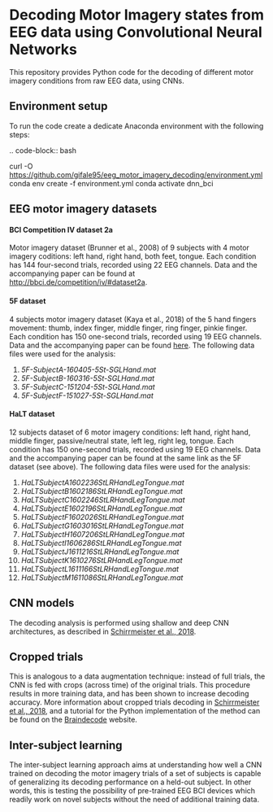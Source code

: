 # Decoding Motor Imagery states from EEG data using Convolutional Neural Networks
This repository provides Python code for the decoding of different motor imagery conditions from raw EEG data, using CNNs.



## Environment setup
To run the code create a dedicate Anaconda environment with the following steps:

.. code-block:: bash

  curl -O https://github.com/gifale95/eeg_motor_imagery_decoding/environment.yml
  conda env create -f environment.yml
  conda activate dnn_bci



## EEG motor imagery datasets
#### BCI Competition IV dataset 2a
Motor imagery dataset (Brunner et al., 2008) of 9 subjects with 4 motor imagery coditions: left hand, right hand, both feet, tongue. Each condition has 144 four-second trials, recorded using 22 EEG channels. Data and the accompanying paper can be found at http://bbci.de/competition/iv/#dataset2a.

#### 5F dataset
4 subjects motor imagery dataset (Kaya et al., 2018) of the 5 hand fingers movement: thumb, index finger, middle finger, ring finger, pinkie finger. Each condition has 150 one-second trials, recorded using 19 EEG channels. Data and the accompanying paper can be found [here][kaya].
The following data files were used for the analysis:
1. _5F-SubjectA-160405-5St-SGLHand.mat_
2. _5F-SubjectB-160316-5St-SGLHand.mat_
3. _5F-SubjectC-151204-5St-SGLHand.mat_
4. _5F-SubjectF-151027-5St-SGLHand.mat_

[kaya]: https://figshare.com/collections/A_large_electroencephalographic_motor_imagery_dataset_for_electroencephalographic_brain_computer_interfaces/3917698

#### HaLT dataset
12 subjects dataset of 6 motor imagery conditions: left hand, right hand, middle finger, passive/neutral state, left leg, right leg, tongue. Each condition has 150 one-second trials, recorded using 19 EEG channels. Data and the accompanying paper can be found at the same link as the 5F dataset (see above).
The following data files were used for the analysis:
1. _HaLTSubjectA1602236StLRHandLegTongue.mat_
2. _HaLTSubjectB1602186StLRHandLegTongue.mat_
3. _HaLTSubjectC1602246StLRHandLegTongue.mat_
4. _HaLTSubjectE1602196StLRHandLegTongue.mat_
5. _HaLTSubjectF1602026StLRHandLegTongue.mat_
6. _HaLTSubjectG1603016StLRHandLegTongue.mat_
7. _HaLTSubjectH1607206StLRHandLegTongue.mat_
8. _HaLTSubjectI1606286StLRHandLegTongue.mat_
9. _HaLTSubjectJ1611216StLRHandLegTongue.mat_
10. _HaLTSubjectK1610276StLRHandLegTongue.mat_
11. _HaLTSubjectL1611166StLRHandLegTongue.mat_
12. _HaLTSubjectM1611086StLRHandLegTongue.mat_



## CNN models
The decoding analysis is performed using shallow and deep CNN architectures, as described in [Schirrmeister et al., 2018][schirrmeister].

[schirrmeister]: https://arxiv.org/abs/1703.05051v1



## Cropped trials
This is analogous to a data augmentation technique: instead of full trials, the CNN is fed with crops (across time) of the original trials. This procedure results in more training data, and has been shown to increase decoding accuracy. More information about cropped trials decoding in [Schirrmeister et al., 2018][schirrmeister], and a tutorial for the Python implementation of the method can be found on the [Braindecode][cropped_tutorial] website.

[cropped_tutorial]: https://braindecode.org/auto_examples/plot_bcic_iv_2a_moabb_cropped.html



## Inter-subject learning
The inter-subject learning approach aims at understanding how well a CNN trained on decoding the motor imagery trials of a set of subjects is capable of generalizing its decoding performance on a held-out subject. In other words, this is testing the possibility of pre-trained EEG BCI devices which readily work on novel subjects without the need of additional training data.

